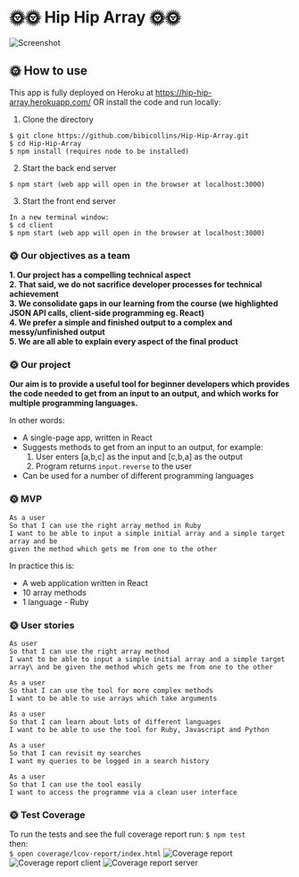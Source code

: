 # 🌞🌞 Hip Hip Array 🌞🌞
![Screenshot](https://imgur.com/VyqDPoE.png)

## 🌞 How to use
This app is fully deployed on Heroku at https://hip-hip-array.herokuapp.com/
OR install the code and run locally:
1. Clone the directory

```
$ git clone https://github.com/bibicollins/Hip-Hip-Array.git
$ cd Hip-Hip-Array
$ npm install (requires node to be installed)
```
2. Start the back end server 
```
$ npm start (web app will open in the browser at localhost:3000)
```
3. Start the front end server 
```
In a new terminal window: 
$ cd client
$ npm start (web app will open in the browser at localhost:3000)
``` 

### 🌞 Our objectives as a team

**1. Our project has a compelling technical aspect\
2. That said, we do not sacrifice developer processes for technical achievement\
3. We consolidate gaps in our learning from the course (we highlighted JSON API calls, client-side programming eg. React)\
4. We prefer a simple and finished output to a complex and messy/unfinished output\
5. We are all able to explain every aspect of the final product**

### 🌞 Our project

**Our aim is to provide a useful tool for beginner developers which provides the code needed to get from an input to an output, and which works for multiple programming languages.**

In other words:
- A single-page app, written in React
- Suggests methods to get from an input to an output, for example:
    1. User enters [a,b,c] as the input and [c,b,a] as the output
    2. Program returns `input.reverse` to the user
- Can  be used for a number of different programming languages

### 🌞 MVP
```
As a user
So that I can use the right array method in Ruby
I want to be able to input a simple initial array and a simple target array and be
given the method which gets me from one to the other
```
In practice this is:
- A web application written in React
- 10 array methods
- 1 language - Ruby

### 🌞 User stories

```
As user
So that I can use the right array method
I want to be able to input a simple initial array and a simple target array\ and be given the method which gets me from one to the other

As a user
So that I can use the tool for more complex methods
I want to be able to use arrays which take arguments

As a user
So that I can learn about lots of different languages
I want to be able to use the tool for Ruby, Javascript and Python

As a user
So that I can revisit my searches 
I want my queries to be logged in a search history 

As a user
So that I can use the tool easily 
I want to access the programme via a clean user interface
```
### :sun_with_face: Test Coverage 
To run the tests and see the full coverage report run:
`$ npm test`\
then: \
`$ open coverage/lcov-report/index.html`
![Coverage report](https://imgur.com/zjWEMoc.png)
![Coverage report client](https://imgur.com/jkZkOL9.png)
![Coverage report server](https://imgur.com/kWLpSZq.png)
